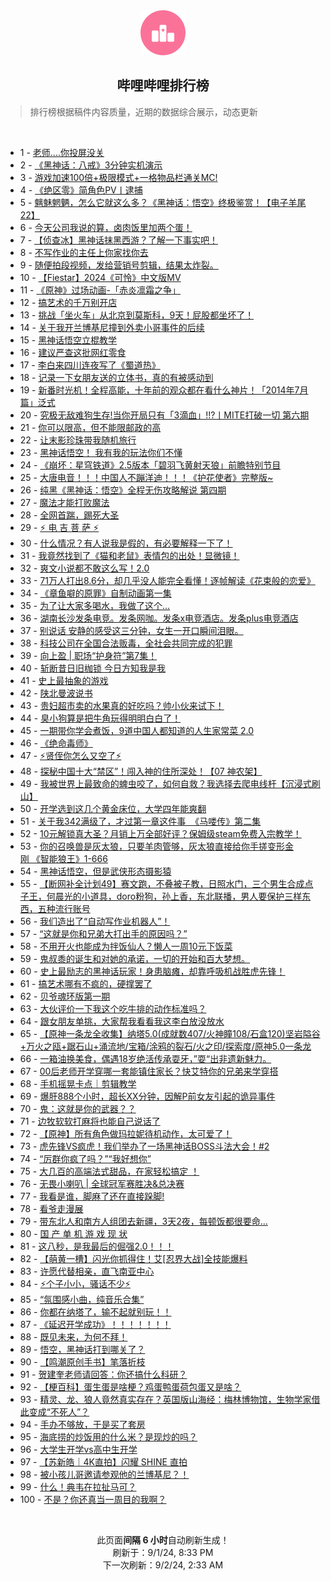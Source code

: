 <div align="center">
    <img src="./assets/icon_rank.png" alt="logo" />
    <h2>哔哩哔哩排行榜</h>
</div>

> 排行榜根据稿件内容质量，近期的数据综合展示，动态更新

<br />

<ul><li><span>1 - <a href=https://www.bilibili.com/BV19r421K7ST>老师....你投屏没关</a></span></li><li><span>2 - <a href=https://www.bilibili.com/BV1EcHgezEyF>《黑神话：八戒》3分钟实机演示</a></span></li><li><span>3 - <a href=https://www.bilibili.com/BV1Lb421E7dn>游戏加速100倍+极限模式+一格物品栏通关MC!</a></span></li><li><span>4 - <a href=https://www.bilibili.com/BV1YT421r7pH>《绝区零》简角色PV丨逮捕</a></span></li><li><span>5 - <a href=https://www.bilibili.com/BV1YE4m1Q7sV>魑魅魍魉，怎么它就这么多？《黑神话：悟空》终极鉴赏！【电子羊尾22】</a></span></li><li><span>6 - <a href=https://www.bilibili.com/BV1Qx4y1s7UM>今天公司我说的算，卤肉饭里加两个蛋！</a></span></li><li><span>7 - <a href=https://www.bilibili.com/BV1wz421q7bx>【侦查冰】黑神话抹黑西游？了解一下事实吧！</a></span></li><li><span>8 - <a href=https://www.bilibili.com/BV1Bx4y1s7PP>不写作业的主任上你家找你去</a></span></li><li><span>9 - <a href=https://www.bilibili.com/BV1uU411m7en>随便拍段视频，发给营销号剪辑，结果太炸裂。</a></span></li><li><span>10 - <a href=https://www.bilibili.com/BV185noepEtH>【Fiestar】2024《可怜》中文版MV</a></span></li><li><span>11 - <a href=https://www.bilibili.com/BV1e1421x7jF>《原神》过场动画-「赤炎凛霜之争」</a></span></li><li><span>12 - <a href=https://www.bilibili.com/BV1Yb42147Qb>搞艺术的千万别开店</a></span></li><li><span>13 - <a href=https://www.bilibili.com/BV1oi421r7fo>挑战「坐火车」从北京到莫斯科，9天！屁股都坐坏了！</a></span></li><li><span>14 - <a href=https://www.bilibili.com/BV1NW421X7RV>关于我开兰博基尼撞到外卖小哥事件的后续</a></span></li><li><span>15 - <a href=https://www.bilibili.com/BV17THGeVE3H>黑神话悟空立棍教学</a></span></li><li><span>16 - <a href=https://www.bilibili.com/BV191421t7Mx>建议严查这批网红零食</a></span></li><li><span>17 - <a href=https://www.bilibili.com/BV1Wf421i7AM>李白来四川连夜写了《蜀道热》</a></span></li><li><span>18 - <a href=https://www.bilibili.com/BV1E7sNePEYy>记录一下女朋友送的立体书，真的有被感动到</a></span></li><li><span>19 - <a href=https://www.bilibili.com/BV1By411v7LA>新番时光机！全程高能，十年前的观众都在看什么神片！「2014年7月篇」泛式</a></span></li><li><span>20 - <a href=https://www.bilibili.com/BV1cE421c7mK>究极无敌难狗生存!当你开局只有「3滴血」!!?丨MITE打破一切&nbsp;第六期</a></span></li><li><span>21 - <a href=https://www.bilibili.com/BV1nW421X7SR>你可以限高，但不能限邮政的高</a></span></li><li><span>22 - <a href=https://www.bilibili.com/BV1LqsweXEVj>让末影珍珠带我随机旅行</a></span></li><li><span>23 - <a href=https://www.bilibili.com/BV1FKH5eQEnt>黑神话悟空！&nbsp;我有我的玩法你们不懂</a></span></li><li><span>24 - <a href=https://www.bilibili.com/BV1ox4y1s71J>《崩坏：星穹铁道》2.5版本「碧羽飞黄射天狼」前瞻特别节目</a></span></li><li><span>25 - <a href=https://www.bilibili.com/BV1EHsTeuE6q>大唐电音！！！中国人不蹦洋迪！！！《护花使者》完整版~</a></span></li><li><span>26 - <a href=https://www.bilibili.com/BV1if421e7SH>纯黑《黑神话：悟空》全程无伤攻略解说&nbsp;第四期</a></span></li><li><span>27 - <a href=https://www.bilibili.com/BV1UE4m1972p>魔法才能打败魔法</a></span></li><li><span>28 - <a href=https://www.bilibili.com/BV17y411v7XN>全网首踹，踢死大圣</a></span></li><li><span>29 - <a href=https://www.bilibili.com/BV1Xz421i7Yr>⚡️&nbsp;电&nbsp;吉&nbsp;菩&nbsp;萨&nbsp;⚡️</a></span></li><li><span>30 - <a href=https://www.bilibili.com/BV1wr421N7tq>什么情况？有人说我是假的，有必要解释一下了！</a></span></li><li><span>31 - <a href=https://www.bilibili.com/BV1MH4y1F7fS>我竟然找到了《猫和老鼠》表情包的出处！显微镜！</a></span></li><li><span>32 - <a href=https://www.bilibili.com/BV1Ew4m1r7X4>爽文小说都不敢这么写！2.0</a></span></li><li><span>33 - <a href=https://www.bilibili.com/BV1Fw4m1r7nY>71万人打出8.6分，却几乎没人能完全看懂！逐帧解读《花束般的恋爱》</a></span></li><li><span>34 - <a href=https://www.bilibili.com/BV1uzHue9Ew9>《章鱼噼的原罪》自制动画第一集</a></span></li><li><span>35 - <a href=https://www.bilibili.com/BV1N1421b7NL>为了让大家多喝水，我做了这个…</a></span></li><li><span>36 - <a href=https://www.bilibili.com/BV1k7sueSE7U>湖南长沙发条电竞。发条网咖。发条x电竞酒店。发条plus电竞酒店</a></span></li><li><span>37 - <a href=https://www.bilibili.com/BV15S421X7km>别说话&nbsp;安静的感受这三分钟，女生一开口瞬间泪眼。</a></span></li><li><span>38 - <a href=https://www.bilibili.com/BV1zS42197Sv>科技公司在全国合法贩毒，全社会共同完成的犯罪</a></span></li><li><span>39 - <a href=https://www.bilibili.com/BV1Dy411H72A>向上盈&nbsp;|&nbsp;职场“护身符”第7集！</a></span></li><li><span>40 - <a href=https://www.bilibili.com/BV1yy411H7vf>斩断昔日旧枷锁&nbsp;今日方知我是我</a></span></li><li><span>41 - <a href=https://www.bilibili.com/BV1j142147G8>史上最抽象的游戏</a></span></li><li><span>42 - <a href=https://www.bilibili.com/BV1ef421i7mm>陕北曼波说书</a></span></li><li><span>43 - <a href=https://www.bilibili.com/BV1w2421o7EW>贵妇超市卖的水果真的好吃吗？帅小伙来试下！</a></span></li><li><span>44 - <a href=https://www.bilibili.com/BV19sndedEYP>臭小狗算是把牛角玩得明明白白了！</a></span></li><li><span>45 - <a href=https://www.bilibili.com/BV1gT421z7tH>一期带你学会煮饭，9道中国人都知道的人生家常菜&nbsp;2.0</a></span></li><li><span>46 - <a href=https://www.bilibili.com/BV12x4y1s7vj>《绝命毒师》</a></span></li><li><span>47 - <a href=https://www.bilibili.com/BV1MFsTeWEfm>⚡贤侄你怎么又空了⚡</a></span></li><li><span>48 - <a href=https://www.bilibili.com/BV1zw4m167D1>探秘中国十大“禁区”！闯入神的住所深处！【07&nbsp;神农架】</a></span></li><li><span>49 - <a href=https://www.bilibili.com/BV1sEHLeaEJe>我被世界上最致命的蜱虫咬了，如何自救？我选择去爬电线杆【沉浸式刷山】</a></span></li><li><span>50 - <a href=https://www.bilibili.com/BV1y4421o7Qc>开学选到这几个黄金床位，大学四年能爽翻</a></span></li><li><span>51 - <a href=https://www.bilibili.com/BV1oGH5e2EtQ>关于我342满级了，才过第一章这件事&nbsp;&nbsp;《马喽传》第二集</a></span></li><li><span>52 - <a href=https://www.bilibili.com/BV1M4421f7gu>10元解锁真大圣？月销上万全部好评？保姆级steam免费入宗教学！</a></span></li><li><span>53 - <a href=https://www.bilibili.com/BV1eKHMetEx3>你的召唤兽是灰太狼，只要羊肉管够，灰太狼直接给你手搓变形金刚&nbsp;《智能狼王》1-666</a></span></li><li><span>54 - <a href=https://www.bilibili.com/BV1Gcs3euEzT>黑神话悟空，但是武侠形态摄影猿</a></span></li><li><span>55 - <a href=https://www.bilibili.com/BV1ME421c7xJ>【断网补全计划49】赛文跑，不叠被子教，日照水门，三个男生合成点子王，何晨光的小道具，doro粉狗，孙上香，东北联播，男人要保护三样东西，五种流行账号</a></span></li><li><span>56 - <a href=https://www.bilibili.com/BV19f421e7Wn>我们造出了“自动写作业机器人”！</a></span></li><li><span>57 - <a href=https://www.bilibili.com/BV1zy411v7Ft>“这就是你和兄弟大打出手的原因吗？”</a></span></li><li><span>58 - <a href=https://www.bilibili.com/BV1YW421X7Vd>不用开火也能成为拌饭仙人？懒人一周10元下饭菜</a></span></li><li><span>59 - <a href=https://www.bilibili.com/BV1ki421r7bH>鬼叔黍的诞生和对她的承诺，一切的开始和百大梦想。</a></span></li><li><span>60 - <a href=https://www.bilibili.com/BV1Bb42177Kw>史上最励志的黑神话玩家！身患脑瘫，却靠呼吸机战胜虎先锋！</a></span></li><li><span>61 - <a href=https://www.bilibili.com/BV1mW421Q77f>搞艺术哪有不疯的，硬撑罢了</a></span></li><li><span>62 - <a href=https://www.bilibili.com/BV1By411H7Ph>贝爷魂环版第一期</a></span></li><li><span>63 - <a href=https://www.bilibili.com/BV1yW421X75w>大伙评价一下我这个吃牛排的动作标准吗？</a></span></li><li><span>64 - <a href=https://www.bilibili.com/BV1zE421F7EY>跟女朋友单挑，大家帮我看看我这李白放没放水</a></span></li><li><span>65 - <a href=https://www.bilibili.com/BV14Z421L7DN>【原神一条龙全收集】纳塔5.0(成就数407/火神瞳108/石盒120)坚岩隘谷+万火之瓯+踞石山+涌流地/宝箱/涂鸦的裂石/火之印/探索度/原神5.0一条龙</a></span></li><li><span>66 - <a href=https://www.bilibili.com/BV1SWHGehEKt>一箱油换美食，偶遇18岁绝活传承耍牙，”耍“出非遗新魅力。</a></span></li><li><span>67 - <a href=https://www.bilibili.com/BV1j9H5eSEWP>00后老师开学穿哪一套能镇住家长？快艾特你的兄弟来学穿搭</a></span></li><li><span>68 - <a href=https://www.bilibili.com/BV1ZE421F7AH>手机摇晃卡点｜剪辑教学</a></span></li><li><span>69 - <a href=https://www.bilibili.com/BV11qH5e8ENp>爆肝888个小时，超长XX分钟，因解P前女友引起的诡异事件</a></span></li><li><span>70 - <a href=https://www.bilibili.com/BV1Sw4m167f1>鬼：这就是你的武器？？</a></span></li><li><span>71 - <a href=https://www.bilibili.com/BV1yFs5eiE2g>边牧软软打麻将也能自己说话了</a></span></li><li><span>72 - <a href=https://www.bilibili.com/BV1RTHgeeECt>【原神】所有角色做玛拉妮待机动作，太可爱了！</a></span></li><li><span>73 - <a href=https://www.bilibili.com/BV1UU411m7et>虎先锋VS疯虎！我们举办了一场黑神话BOSS斗法大会！#2</a></span></li><li><span>74 - <a href=https://www.bilibili.com/BV1eT421z7it>“厉群你疯了吗？”“我好想你”</a></span></li><li><span>75 - <a href=https://www.bilibili.com/BV1974y127GM>大几百的高端法式甜品，在家轻松搞定&nbsp;！</a></span></li><li><span>76 - <a href=https://www.bilibili.com/BV1oS421Q7ho>无畏小喇叭&nbsp;|&nbsp;全球冠军赛胜决&amp;总决赛</a></span></li><li><span>77 - <a href=https://www.bilibili.com/BV1iz421e7r1>我看是谁，脚麻了还在直接跺脚!</a></span></li><li><span>78 - <a href=https://www.bilibili.com/BV1Zr421P7Th>看爷走漫展</a></span></li><li><span>79 - <a href=https://www.bilibili.com/BV16U411S7iq>带东北人和南方人组团去新疆，3天2夜，每顿饭都很要命…</a></span></li><li><span>80 - <a href=https://www.bilibili.com/BV1Cx4y1s73T>国&nbsp;产&nbsp;单&nbsp;机&nbsp;游&nbsp;戏&nbsp;现&nbsp;状</a></span></li><li><span>81 - <a href=https://www.bilibili.com/BV1T4421o7f1>这八秒，是我最后的倔强2.0！！！</a></span></li><li><span>82 - <a href=https://www.bilibili.com/BV1e1421t7KU>【萌黄一槽】闪光你抓得住！艾[忍界大战]全技能爆料</a></span></li><li><span>83 - <a href=https://www.bilibili.com/BV1eE4m1Q7bQ>许愿代替相亲，直飞南亚中心</a></span></li><li><span>84 - <a href=https://www.bilibili.com/BV1dE4m197Qw>⚡️个子小小，骚话不少⚡️</a></span></li><li><span>85 - <a href=https://www.bilibili.com/BV1amHKeDEmy>“氛围感小曲，纯音乐合集”</a></span></li><li><span>86 - <a href=https://www.bilibili.com/BV1Xw4m167JQ>你都在纳塔了，输不起就别玩！！</a></span></li><li><span>87 - <a href=https://www.bilibili.com/BV1HgndeTEJT>《延迟开学成功》！！！！！！！</a></span></li><li><span>88 - <a href=https://www.bilibili.com/BV1rM4m1a7Hn>既见未来，为何不拜！</a></span></li><li><span>89 - <a href=https://www.bilibili.com/BV1gFsuewE4F>悟空，黑神话打到哪关了？</a></span></li><li><span>90 - <a href=https://www.bilibili.com/BV1ctsVebEkg>【鸣潮原创手书】笔落折枝</a></span></li><li><span>91 - <a href=https://www.bilibili.com/BV1Y1421t7vY>贺建奎老师请回答：你还搞什么科研？</a></span></li><li><span>92 - <a href=https://www.bilibili.com/BV1Sn4y1f7fM>【梗百科】蛋生蛋是啥梗？鸡蛋鸭蛋荷包蛋又是啥？</a></span></li><li><span>93 - <a href=https://www.bilibili.com/BV1Bz421e7Hc>精灵、龙、狼人竟然真实存在？英国版山海经：梅林博物馆，生物学家借此变成“不死人”？</a></span></li><li><span>94 - <a href=https://www.bilibili.com/BV1FZHuerEcA>手办不够放，于是买了套房</a></span></li><li><span>95 - <a href=https://www.bilibili.com/BV1Gz421q7b9>海底捞的炒饭用的什么米？是现炒的吗？</a></span></li><li><span>96 - <a href=https://www.bilibili.com/BV1Wy411v72D>大学生开学vs高中生开学</a></span></li><li><span>97 - <a href=https://www.bilibili.com/BV1xzHNeMEuK>【苏新皓｜4K直拍】闪耀&nbsp;SHINE&nbsp;直拍</a></span></li><li><span>98 - <a href=https://www.bilibili.com/BV1ojs5eREsD>被小孩儿哥邀请参观他的兰博基尼？！</a></span></li><li><span>99 - <a href=https://www.bilibili.com/BV134421f7TW>什么！典韦在拉扯马可？</a></span></li><li><span>100 - <a href=https://www.bilibili.com/BV1v2sKeAEHr>不是？你还真当一周目的我啊？</a></span></li></ul>

<br />

<p align=center>此页面<b>间隔 6 小时</b>自动刷新生成！<br>刷新于：9/1/24, 8:33 PM<br>下一次刷新：9/2/24, 2:33 AM</p>